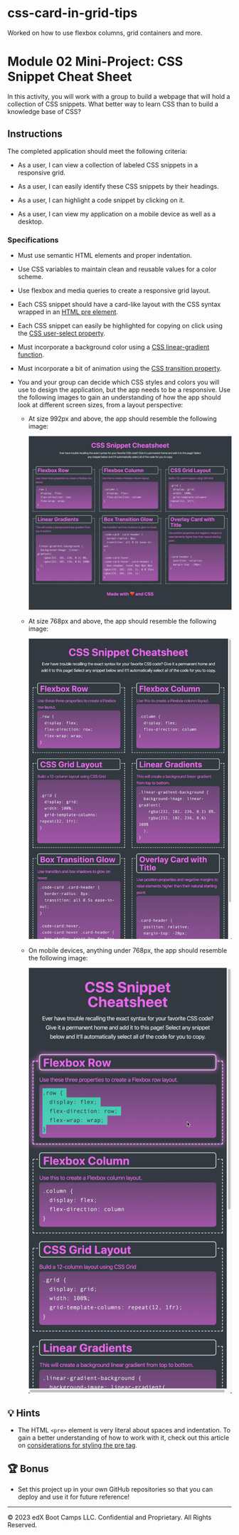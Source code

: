 # css-card-in-grid-tips

Worked on how to use flexbox columns, grid containers and more.

# Module 02 Mini-Project: CSS Snippet Cheat Sheet

In this activity, you will work with a group to build a webpage that will hold a collection of CSS snippets. What better way to learn CSS than to build a knowledge base of CSS?

## Instructions

The completed application should meet the following criteria:

- As a user, I can view a collection of labeled CSS snippets in a responsive grid.

- As a user, I can easily identify these CSS snippets by their headings.

- As a user, I can highlight a code snippet by clicking on it.

- As a user, I can view my application on a mobile device as well as a desktop.

### Specifications

- Must use semantic HTML elements and proper indentation.

- Use CSS variables to maintain clean and reusable values for a color scheme.

- Use flexbox and media queries to create a responsive grid layout.

- Each CSS snippet should have a card-like layout with the CSS syntax wrapped in an [HTML pre element](https://developer.mozilla.org/en-US/docs/Web/HTML/Element/pre).

- Each CSS snippet can easily be highlighted for copying on click using the [CSS user-select property](https://developer.mozilla.org/en-US/docs/Web/CSS/user-select).

- Must incorporate a background color using a [CSS linear-gradient function](https://developer.mozilla.org/en-US/docs/Web/CSS/linear-gradient).

- Must incorporate a bit of animation using the [CSS transition property](https://developer.mozilla.org/en-US/docs/Web/CSS/transition).

- You and your group can decide which CSS styles and colors you will use to design the application, but the app needs to be a responsive. Use the following images to gain an understanding of how the app should look at different screen sizes, from a layout perspective:

  - At size 992px and above, the app should resemble the following image:

    ![On a desktop, the application displays three CSS code snippets per row.](./Images/01-app-desktop.png)

  - At size 768px and above, the app should resemble the following image:

    ![On a tablet, the application displays two CSS code snippets per row.](./Images/02-app-tablet.png)

  - On mobile devices, anything under 768px, the app should resemble the following image:

    ![On a mobile device, the application displays one CSS code snippet per row.](./Images/03-app-mobile.png)

## 💡 Hints

- The HTML `<pre>` element is very literal about spaces and indentation. To gain a better understanding of how to work with it, check out this article on [considerations for styling the pre tag](https://css-tricks.com/considerations-styling-pre-tag/).

## 🏆 Bonus

- Set this project up in your own GitHub repositories so that you can deploy and use it for future reference!

---

© 2023 edX Boot Camps LLC. Confidential and Proprietary. All Rights Reserved.

